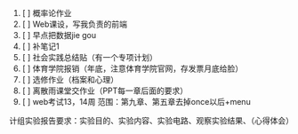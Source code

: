 1. [ ] 概率论作业
2. [ ] Web课设，写我负责的前端
3. [ ] 早点把数据jie gou
4. [ ] 补笔记1
5. [ ] 社会实践总结贴（有一个专项计划）
6. [ ] 体育学院报销（年底，注意体育学院官网，存发票月底给脸）
7. [ ] 选修作业（档案和心理）
8. [ ] 离散雨课堂交作业（PPT每一章后面的要求）
9. [ ] web考试13，14周 范围：第九章、第五章去掉once以后+menu


计组实验报告要求：实验目的、实验内容、实验电路、观察实验结果、（心得体会）
<!--stackedit_data:
eyJoaXN0b3J5IjpbLTE4NTE5MDkwNV19
-->
